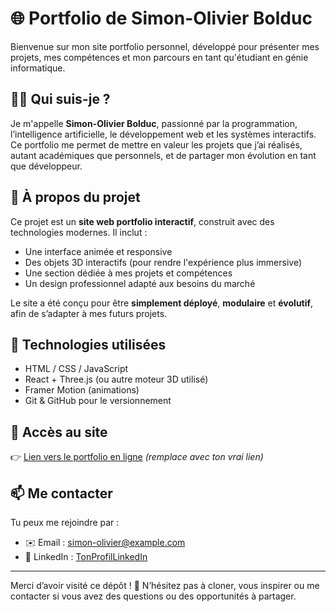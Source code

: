 # 🌐 Portfolio de Simon-Olivier Bolduc

Bienvenue sur mon site portfolio personnel, développé pour présenter mes projets, mes compétences et mon parcours en tant qu'étudiant en génie informatique.

## 👨‍💻 Qui suis-je ?

Je m'appelle **Simon-Olivier Bolduc**, passionné par la programmation, l’intelligence artificielle, le développement web et les systèmes interactifs. Ce portfolio me permet de mettre en valeur les projets que j’ai réalisés, autant académiques que personnels, et de partager mon évolution en tant que développeur.

## 📁 À propos du projet

Ce projet est un **site web portfolio interactif**, construit avec des technologies modernes. Il inclut :

- Une interface animée et responsive
- Des objets 3D interactifs (pour rendre l'expérience plus immersive)
- Une section dédiée à mes projets et compétences
- Un design professionnel adapté aux besoins du marché

Le site a été conçu pour être **simplement déployé**, **modulaire** et **évolutif**, afin de s’adapter à mes futurs projets.

## 🚀 Technologies utilisées

- HTML / CSS / JavaScript
- React + Three.js (ou autre moteur 3D utilisé)
- Framer Motion (animations)
- Git & GitHub pour le versionnement

## 🔗 Accès au site

👉 [Lien vers le portfolio en ligne](https://ton-lien.vercel.app) *(remplace avec ton vrai lien)*

## 📫 Me contacter

Tu peux me rejoindre par :

- ✉️ Email : simon-olivier@example.com  
- 💼 LinkedIn : [TonProfilLinkedIn](https://linkedin.com/in/tonprofil)

---

Merci d’avoir visité ce dépôt ! 🌟 N’hésitez pas à cloner, vous inspirer ou me contacter si vous avez des questions ou des opportunités à partager.
